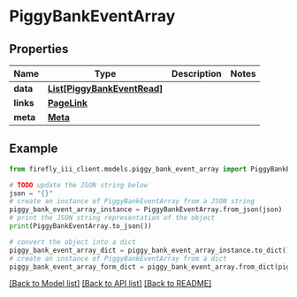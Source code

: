 # PiggyBankEventArray


## Properties

Name | Type | Description | Notes
------------ | ------------- | ------------- | -------------
**data** | [**List[PiggyBankEventRead]**](PiggyBankEventRead.md) |  | 
**links** | [**PageLink**](PageLink.md) |  | 
**meta** | [**Meta**](Meta.md) |  | 

## Example

```python
from firefly_iii_client.models.piggy_bank_event_array import PiggyBankEventArray

# TODO update the JSON string below
json = "{}"
# create an instance of PiggyBankEventArray from a JSON string
piggy_bank_event_array_instance = PiggyBankEventArray.from_json(json)
# print the JSON string representation of the object
print(PiggyBankEventArray.to_json())

# convert the object into a dict
piggy_bank_event_array_dict = piggy_bank_event_array_instance.to_dict()
# create an instance of PiggyBankEventArray from a dict
piggy_bank_event_array_form_dict = piggy_bank_event_array.from_dict(piggy_bank_event_array_dict)
```
[[Back to Model list]](../README.md#documentation-for-models) [[Back to API list]](../README.md#documentation-for-api-endpoints) [[Back to README]](../README.md)


